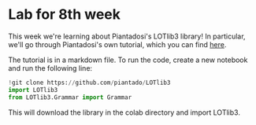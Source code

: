 # Lab for 8th week

This week we're learning about Piantadosi's LOTlib3 library! 
In particular, we'll go through Piantadosi's own tutorial, 
which you can find [here](https://github.com/piantado/LOTlib3/blob/master/Documentation/Tutorial.md).

The tutorial is in a markdown file. 
To run the code, create a new notebook and run the following line:

```python
!git clone https://github.com/piantado/LOTlib3
import LOTlib3
from LOTlib3.Grammar import Grammar
```

This will download the library in the colab directory and import LOTlib3.


